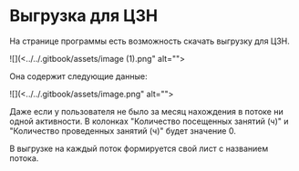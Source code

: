 # Выгрузка для ЦЗН

На странице программы есть возможность скачать выгрузку для ЦЗН.&#x20;

![](<../../.gitbook/assets/image (1).png" alt=""><figcaption></figcaption></figure>

Она содержит следующие данные:

![](<../../.gitbook/assets/image.png" alt=""><figcaption></figcaption></figure>

Даже если у пользователя не было за месяц нахождения в потоке ни одной активности. В колонках "Количество посещенных занятий (ч)" и "Количество проведенных занятий (ч)" будет значение 0.&#x20;

В выгрузке на каждый поток формируется свой лист с названием потока.
